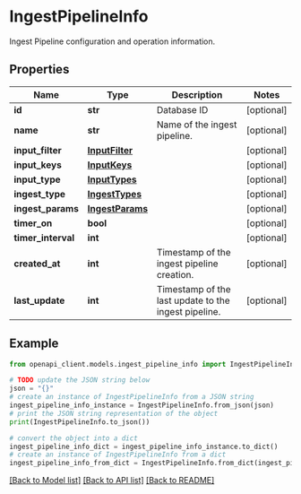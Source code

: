 # IngestPipelineInfo

Ingest Pipeline configuration and operation information.

## Properties

Name | Type | Description | Notes
------------ | ------------- | ------------- | -------------
**id** | **str** | Database ID | [optional] 
**name** | **str** | Name of the ingest pipeline. | [optional] 
**input_filter** | [**InputFilter**](InputFilter.md) |  | [optional] 
**input_keys** | [**InputKeys**](InputKeys.md) |  | [optional] 
**input_type** | [**InputTypes**](InputTypes.md) |  | [optional] 
**ingest_type** | [**IngestTypes**](IngestTypes.md) |  | [optional] 
**ingest_params** | [**IngestParams**](IngestParams.md) |  | [optional] 
**timer_on** | **bool** |  | [optional] 
**timer_interval** | **int** |  | [optional] 
**created_at** | **int** | Timestamp of the ingest pipeline creation. | [optional] 
**last_update** | **int** | Timestamp of the last update to the ingest pipeline. | [optional] 

## Example

```python
from openapi_client.models.ingest_pipeline_info import IngestPipelineInfo

# TODO update the JSON string below
json = "{}"
# create an instance of IngestPipelineInfo from a JSON string
ingest_pipeline_info_instance = IngestPipelineInfo.from_json(json)
# print the JSON string representation of the object
print(IngestPipelineInfo.to_json())

# convert the object into a dict
ingest_pipeline_info_dict = ingest_pipeline_info_instance.to_dict()
# create an instance of IngestPipelineInfo from a dict
ingest_pipeline_info_from_dict = IngestPipelineInfo.from_dict(ingest_pipeline_info_dict)
```
[[Back to Model list]](../README.md#documentation-for-models) [[Back to API list]](../README.md#documentation-for-api-endpoints) [[Back to README]](../README.md)



